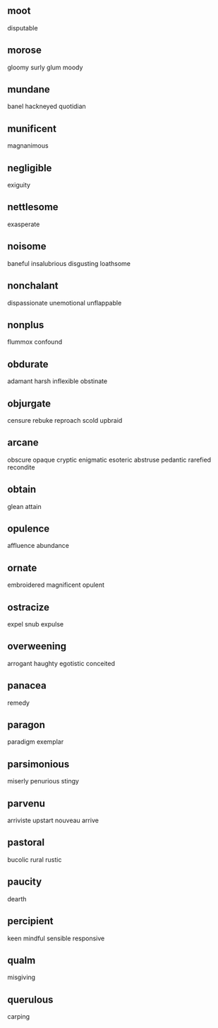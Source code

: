 ## moot
disputable

## morose
gloomy surly glum moody

## mundane
banel hackneyed quotidian

## munificent
magnanimous

## negligible
exiguity

## nettlesome
exasperate

## noisome
baneful insalubrious disgusting loathsome

## nonchalant
dispassionate unemotional unflappable

## nonplus
flummox confound

## obdurate
adamant harsh inflexible obstinate

## objurgate
censure rebuke reproach scold upbraid

## arcane
obscure opaque cryptic enigmatic esoteric abstruse pedantic rarefied
recondite

## obtain
glean attain

## opulence
affluence abundance

## ornate
embroidered magnificent opulent

## ostracize
expel snub expulse

## overweening
arrogant haughty egotistic conceited

## panacea
remedy

## paragon
paradigm exemplar

## parsimonious
miserly penurious stingy

## parvenu
arriviste upstart nouveau arrive

## pastoral
bucolic rural rustic

## paucity
dearth

## percipient
keen mindful sensible responsive

## qualm
misgiving

## querulous
carping

